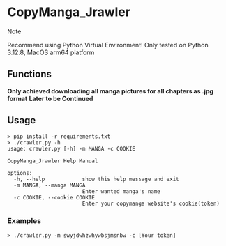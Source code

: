 # CopyManga_Jrawler

> [!NOTE]
> Recommend using Python Virtual Environment!
> Only tested on Python 3.12.8, MacOS arm64 platform

## Functions

**Only achieved downloading all manga pictures for all chapters as .jpg format**
**Later to be Continued**

## Usage
```
> pip install -r requirements.txt
> ./crawler.py -h
usage: crawler.py [-h] -m MANGA -c COOKIE

CopyManga_Jrawler Help Manual

options:
  -h, --help            show this help message and exit
  -m MANGA, --manga MANGA
                        Enter wanted manga's name
  -c COOKIE, --cookie COOKIE
                        Enter your copymanga website's cookie(token)
```
### Examples
```
> ./crawler.py -m swyjdwhzwhywbsjmsnbw -c [Your token]
```